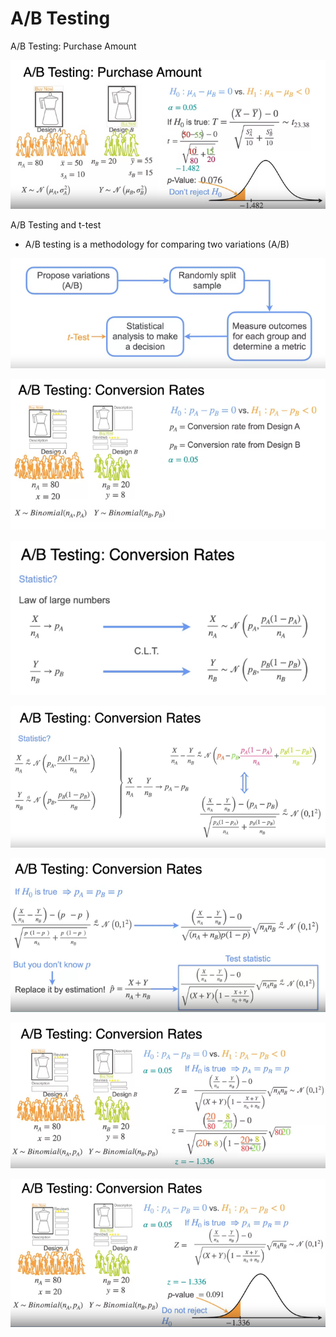 # A/B Testing

A/B Testing: Purchase Amount

![Untitled](A%20B%20Testing%2053d245edffa84baeb0050ad9764f657b/Untitled.png)

A/B Testing and t-test

- A/B testing is a methodology for comparing two variations (A/B)

![Untitled](A%20B%20Testing%2053d245edffa84baeb0050ad9764f657b/Untitled%201.png)

![Untitled](A%20B%20Testing%2053d245edffa84baeb0050ad9764f657b/Untitled%202.png)

![Untitled](A%20B%20Testing%2053d245edffa84baeb0050ad9764f657b/Untitled%203.png)

![Untitled](A%20B%20Testing%2053d245edffa84baeb0050ad9764f657b/Untitled%204.png)

![Untitled](A%20B%20Testing%2053d245edffa84baeb0050ad9764f657b/Untitled%205.png)

![Untitled](A%20B%20Testing%2053d245edffa84baeb0050ad9764f657b/Untitled%206.png)

![Untitled](A%20B%20Testing%2053d245edffa84baeb0050ad9764f657b/Untitled%207.png)